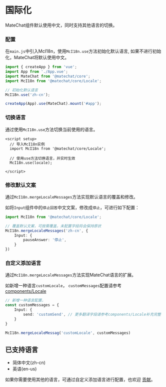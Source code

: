 # 国际化

MateChat组件默认使用中文，同时支持其他语言的切换。

### 配置

在`main.js`中引入McI18n，使用`McI18n.use`方法初始化默认语言, 如果不进行初始化，MateChat将默认使用中文。

```ts
import { createApp } from 'vue';
import App from './App.vue';
import MateChat from '@matechat/core';
import McI18n from '@matechat/core/Locale';

// 初始化默认语言
McI18n.use('zh-cn');

createApp(App).use(MateChat).mount('#app');
```


### 切换语言

通过使用`McI18n.use`方法切换当前使用的语言。

```vue
<script setup>
  // 导入McI18n实例
  import McI18n from '@matechat/core/Locale';

  // 使用use方法切换语言，并实时生效
  McI18n.use(locale);

</script>

```

### 修改默认文案

通过`McI18n.mergeLocaleMessages`方法实现默认语言的覆盖和修改。

如将`Input`组件中的`停止回答`中文文案，修改成`停止`，可进行如下配置：

```ts
import McI18n from '@matechat/core/Locale';

// 覆盖默认文案，可按需覆盖，未配置字段将会保持原状
McI18n.mergeLocaleMessages('zh-cn', {
    Input: {
        pauseAnswer: '停止',
    }
})


```

### 自定义添加语言

通过`McI18n.mergeLocaleMessages`方法实现MateChat语言的扩展。

如新增一种语言`customLocale`， `customMessages`配置请参考 [components/Locale](https://gitcode.com/DevCloudFE/MateChat/tree/main/components/Locale)

```ts
// 新增一种语言配置，
const customMessages = {
    Input: {
        send: 'customSend', // 更多翻译字段请参考components/Locale补充完整
    }
}

McI18n.mergeLocaleMessag('customLocale', customMessages)
```

## 已支持语言

- 简体中文(zh-cn)
- 英语(en-us)


如果你需要使用其他的语言，可通过自定义添加语言进行配置，也欢迎 [贡献](https://gitcode.com/DevCloudFE/MateChat/blob/main/CONTRIBUTING.md)。